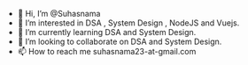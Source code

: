 - 👋 Hi, I’m @Suhasnama
- 👀 I’m interested in DSA , System Design , NodeJS and Vuejs.
- 🌱 I’m currently learning DSA and System Design.
- 💞️ I’m looking to collaborate on DSA and System Design.
- 📫 How to reach me suhasnama23-at-gmail.com

<!---
Suhasnama/Suhasnama is a ✨ special ✨ repository because its `README.md` (this file) appears on your GitHub profile.
You can click the Preview link to take a look at your changes.
--->

